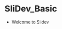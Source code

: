 <!-- generated by markdown-notes-tree -->

# SliDev_Basic

<!-- optional markdown-notes-tree directory description starts here -->

<!-- optional markdown-notes-tree directory description ends here -->

- [Welcome to Slidev](Demo_slides.md)
